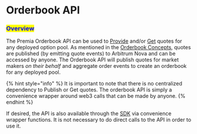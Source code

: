 # Orderbook API

### <mark style="color:blue;">Overview</mark>

The Premia Orderbook API can be used to  [Provide](broken-reference)  and/or [Get](broken-reference) quotes for any deployed option pool.  As mentioned in the [Orderbook Concepts](../../concepts/advanced-exchange-concepts/orderbook-and-request-for-quote-rfq.md), quotes are published (by emitting quote events) to Arbitrum Nova and can be accessed by anyone. The Orderbook API will publish quotes for market makers _on their behalf_ and aggregate order events to create an orderbook for any deployed pool.&#x20;

{% hint style="info" %}
It is important to note that there is no centralized dependency to Publish or Get quotes.  The orderbook API is simply a convenience wrapper around web3 calls that can be made by anyone.
{% endhint %}

If desired, the API is also available through the [SDK](broken-reference)  via convenience wrapper functions.  It is not necessary to do direct calls to the API in order to use it.&#x20;
